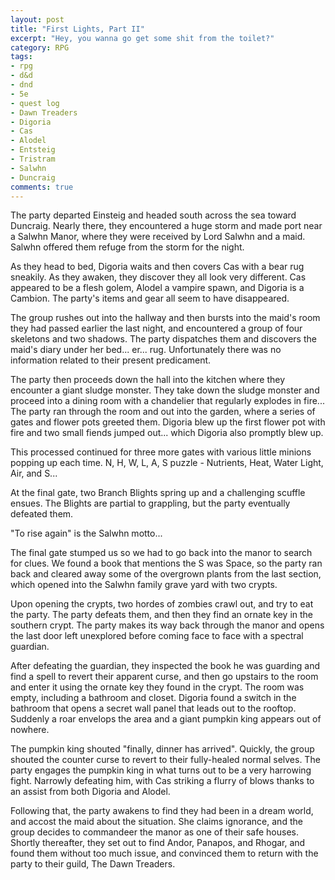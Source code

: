 ```yaml
---
layout: post
title: "First Lights, Part II"
excerpt: "Hey, you wanna go get some shit from the toilet?"
category: RPG
tags:
- rpg
- d&d
- dnd
- 5e
- quest log
- Dawn Treaders
- Digoria
- Cas
- Alodel
- Entsteig
- Tristram
- Salwhn
- Duncraig
comments: true
---
```


The party departed Einsteig and headed south across the sea toward Duncraig. Nearly there, they encountered a huge storm and made port near a Salwhn Manor, where they were received by Lord Salwhn and a maid. Salwhn offered them refuge from the storm for the night.

As they head to bed, Digoria waits and then covers Cas with a bear rug sneakily. As they awaken, they discover they all look very different. Cas appeared to be a flesh golem, Alodel a vampire spawn, and Digoria is a Cambion. The party's items and gear all seem to have disappeared.

The group rushes out into the hallway and then bursts into the maid's room they had passed earlier the last night, and encountered a group of four skeletons and two shadows. The party dispatches them and discovers the maid's diary under her bed... er... rug. Unfortunately there was no information related to their present predicament.

The party then proceeds down the hall into the kitchen where they encounter a giant sludge monster. They take down the sludge monster and proceed into a dining room with a chandelier that regularly explodes in fire... The party ran through the room and out into the garden, where a series of gates and flower pots greeted them. Digoria blew up the first flower pot with fire and two small fiends jumped out... which Digoria also promptly blew up. 

This processed continued for three more gates with various little minions popping up each time. N, H, W, L, A, S puzzle - Nutrients, Heat, Water Light, Air, and S... 

At the final gate, two Branch Blights spring up and a challenging scuffle ensues. The Blights are partial to grappling, but the party eventually defeated them.

"To rise again" is the Salwhn motto... 

The final gate stumped us so we had to go back into the manor to search for clues. We found a book that mentions the S was Space, so the party ran back and cleared away some of the overgrown plants from the last section, which opened into the Salwhn family grave yard with two crypts. 

Upon opening the crypts, two hordes of zombies crawl out, and try to eat the party. The party defeats them, and then they find an ornate key in the southern crypt. The party makes its way back through the manor and opens the last door left unexplored before coming face to face with a spectral guardian.

After defeating the guardian, they inspected the book he was guarding and find a spell to revert their apparent curse, and then go upstairs to the room and enter it using the ornate key they found in the crypt. The room was empty, including a bathroom and closet. Digoria found a switch in the bathroom that opens a secret wall panel that leads out to the rooftop. Suddenly a roar envelops the area and a giant pumpkin king appears out of nowhere.

The pumpkin king shouted "finally, dinner has arrived". Quickly, the group shouted the counter curse to revert to their fully-healed normal selves. The party engages the pumpkin king in what turns out to be a very harrowing fight. Narrowly defeating him, with Cas striking a flurry of blows thanks to an assist from both Digoria and Alodel. 

Following that, the party awakens to find they had been in a dream world, and accost the maid about the situation. She claims ignorance, and the group decides to commandeer the manor as one of their safe houses. Shortly thereafter, they set out to find Andor, Panapos, and Rhogar, and found them without too much issue, and convinced them to return with the party to their guild, The Dawn Treaders.